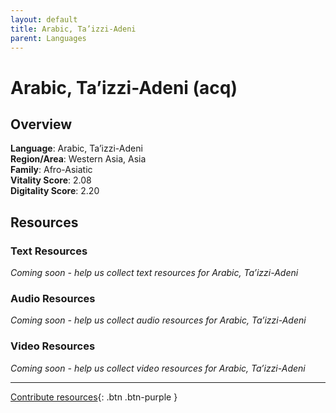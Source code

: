 ```yaml
---
layout: default
title: Arabic, Ta’izzi-Adeni
parent: Languages
---
```


# Arabic, Ta’izzi-Adeni (acq)

## Overview

**Language**: Arabic, Ta’izzi-Adeni  
**Region/Area**: Western Asia, Asia  
**Family**: Afro-Asiatic  
**Vitality Score**: 2.08  
**Digitality Score**: 2.20  

## Resources

### Text Resources
*Coming soon - help us collect text resources for Arabic, Ta’izzi-Adeni*

### Audio Resources
*Coming soon - help us collect audio resources for Arabic, Ta’izzi-Adeni*

### Video Resources
*Coming soon - help us collect video resources for Arabic, Ta’izzi-Adeni*

---

[Contribute resources](https://fairtrain.github.io/){: .btn .btn-purple }

